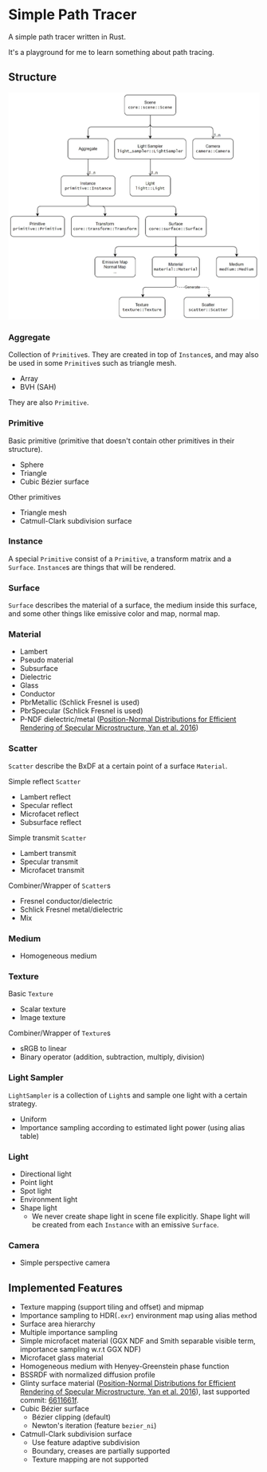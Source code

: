 # Simple Path Tracer

A simple path tracer written in Rust.

It's a playground for me to learn something about path tracing.

## Structure

![](./doc/struct.jpg)

### Aggregate

Collection of `Primitive`s. They are created in top of `Instance`s, and may also be used in some `Primitive`s such as triangle mesh.

* Array
* BVH (SAH)

They are also `Primitive`.

### Primitive

Basic primitive (primitive that doesn't contain other primitives in their structure).

* Sphere
* Triangle
* Cubic Bézier surface

Other primitives

* Triangle mesh
* Catmull-Clark subdivision surface

### Instance

A special `Primitive` consist of a `Primitive`, a transform matrix and a `Surface`. `Instance`s are things that will be rendered.

### Surface

`Surface` describes the material of a surface, the medium inside this surface, and some other things like emissive color and map, normal map.

### Material

* Lambert
* Pseudo material
* Subsurface
* Dielectric
* Glass
* Conductor
* PbrMetallic (Schlick Fresnel is used)
* PbrSpecular (Schlick Fresnel is used)
* P-NDF dielectric/metal ([Position-Normal Distributions for Efficient Rendering of Specular Microstructure, Yan et al. 2016](https://sites.cs.ucsb.edu/~lingqi/publications/paper_glints2.pdf))

### Scatter

`Scatter` describe the BxDF at a certain point of a surface `Material`.

Simple reflect `Scatter`

* Lambert reflect
* Specular reflect
* Microfacet reflect
* Subsurface reflect

Simple transmit `Scatter`

* Lambert transmit
* Specular transmit
* Microfacet transmit

Combiner/Wrapper of `Scatter`s

* Fresnel conductor/dielectric
* Schlick Fresnel metal/dielectric
* Mix

### Medium

* Homogeneous medium

### Texture

Basic `Texture`

* Scalar texture
* Image texture

Combiner/Wrapper of `Texture`s

* sRGB to linear
* Binary operator (addition, subtraction, multiply, division)

### Light Sampler

`LightSampler` is a collection of `Light`s and sample one light with a certain strategy.

* Uniform
* Importance sampling according to estimated light power (using alias table)

### Light

* Directional light
* Point light
* Spot light
* Environment light
* Shape light
  * We never create shape light in scene file explicitly. Shape light will be created from each `Instance` with an emissive `Surface`.

### Camera

* Simple perspective camera

## Implemented Features

* Texture mapping (support tiling and offset) and mipmap
* Importance sampling to HDR(`.exr`) environment map using alias method
* Surface area hierarchy
* Multiple importance sampling
* Simple microfacet material (GGX NDF and Smith separable visible term, importance sampling w.r.t GGX NDF)
* Microfacet glass material
* Homogeneous medium with Henyey-Greenstein phase function
* BSSRDF with normalized diffusion profile
* Glinty surface material ([Position-Normal Distributions for Efficient Rendering of Specular Microstructure, Yan et al. 2016](https://sites.cs.ucsb.edu/~lingqi/publications/paper_glints2.pdf)), last supported commit: [6611661f](https://github.com/PepcyCh/simple-path-tracer/tree/6611661fed3bca4424ca88d8a998dd6c98b68313).
* Cubic Bézier surface
  * Bézier clipping (default)
  * Newton's iteration (feature `bezier_ni`)
* Catmull-Clark subdivision surface
  * Use feature adaptive subdivision
  * Boundary, creases are partially supported
  * Texture mapping are not supported